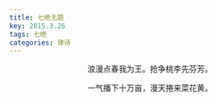 ```yaml
---
title: 七绝无题
key: 2015.3.26
tags: 七绝
categories: 律诗
---
```


<p align="center">浪漫点春我为王。抢争桃李先芬芳。
</p>
<p align="center">一气播下十万亩，漫天捲来菜花黄。
</p>
<p align="center"></br>
</p>
